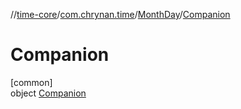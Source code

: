//[time-core](../../../../index.md)/[com.chrynan.time](../../index.md)/[MonthDay](../index.md)/[Companion](index.md)

# Companion

[common]\
object [Companion](index.md)
